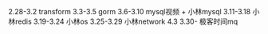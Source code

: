 2.28-3.2 transform
3.3-3.5 gorm
3.6-3.10 mysql视频 + 小林mysql
3.11-3.18 小林redis
3.19-3.24 小林os
3.25-3.29 小林network   4.3
3.30- 极客时间mq